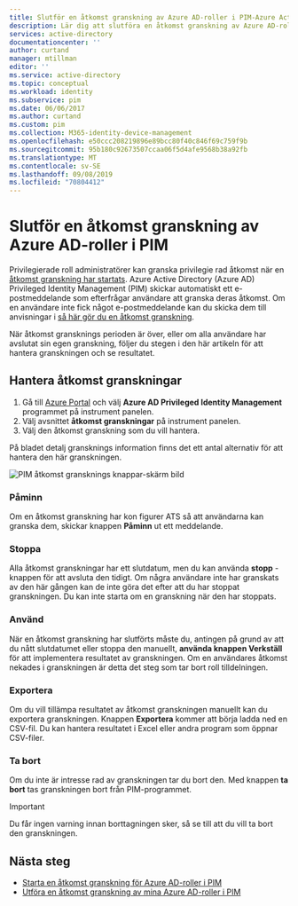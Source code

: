 ```yaml
---
title: Slutför en åtkomst granskning av Azure AD-roller i PIM-Azure Active Directory | Microsoft Docs
description: Lär dig att slutföra en åtkomst granskning av Azure AD-roller i Azure AD Privileged Identity Management (PIM) och visa resultatet
services: active-directory
documentationcenter: ''
author: curtand
manager: mtillman
editor: ''
ms.service: active-directory
ms.topic: conceptual
ms.workload: identity
ms.subservice: pim
ms.date: 06/06/2017
ms.author: curtand
ms.custom: pim
ms.collection: M365-identity-device-management
ms.openlocfilehash: e50ccc208219896e89bcc80f40c846f69c759f9b
ms.sourcegitcommit: 95b180c92673507ccaa06f5d4afe9568b38a92fb
ms.translationtype: MT
ms.contentlocale: sv-SE
ms.lasthandoff: 09/08/2019
ms.locfileid: "70804412"
---
```

# <a name="complete-an-access-review-of-azure-ad-roles-in-pim"></a>Slutför en åtkomst granskning av Azure AD-roller i PIM
Privilegierade roll administratörer kan granska privilegie rad åtkomst när en [åtkomst granskning har startats](pim-how-to-start-security-review.md). Azure Active Directory (Azure AD) Privileged Identity Management (PIM) skickar automatiskt ett e-postmeddelande som efterfrågar användare att granska deras åtkomst. Om en användare inte fick något e-postmeddelande kan du skicka dem till anvisningar i [så här gör du en åtkomst granskning](pim-how-to-perform-security-review.md).

När åtkomst gransknings perioden är över, eller om alla användare har avslutat sin egen granskning, följer du stegen i den här artikeln för att hantera granskningen och se resultatet.

## <a name="manage-access-reviews"></a>Hantera åtkomst granskningar
1. Gå till [Azure Portal](https://portal.azure.com/) och välj **Azure AD Privileged Identity Management** programmet på instrument panelen.
2. Välj avsnittet **åtkomst granskningar** på instrument panelen.
3. Välj den åtkomst granskning som du vill hantera.

På bladet detalj gransknings information finns det ett antal alternativ för att hantera den här granskningen.

![PIM åtkomst gransknings knappar-skärm bild](./media/pim-how-to-complete-review/review-buttons.png)

### <a name="remind"></a>Påminn
Om en åtkomst granskning har kon figurer ATS så att användarna kan granska dem, skickar knappen **Påminn** ut ett meddelande. 

### <a name="stop"></a>Stoppa
Alla åtkomst granskningar har ett slutdatum, men du kan använda **stopp** -knappen för att avsluta den tidigt. Om några användare inte har granskats av den här gången kan de inte göra det efter att du har stoppat granskningen. Du kan inte starta om en granskning när den har stoppats.

### <a name="apply"></a>Använd
När en åtkomst granskning har slutförts måste du, antingen på grund av att du nått slutdatumet eller stoppa den manuellt, **använda knappen Verkställ** för att implementera resultatet av granskningen. Om en användares åtkomst nekades i granskningen är detta det steg som tar bort roll tilldelningen.  

### <a name="export"></a>Exportera
Om du vill tillämpa resultatet av åtkomst granskningen manuellt kan du exportera granskningen. Knappen **Exportera** kommer att börja ladda ned en CSV-fil. Du kan hantera resultatet i Excel eller andra program som öppnar CSV-filer.

### <a name="delete"></a>Ta bort
Om du inte är intresse rad av granskningen tar du bort den. Med knappen **ta bort** tas granskningen bort från PIM-programmet.

> [!IMPORTANT]
> Du får ingen varning innan borttagningen sker, så se till att du vill ta bort den granskningen. 

## <a name="next-steps"></a>Nästa steg

- [Starta en åtkomst granskning för Azure AD-roller i PIM](pim-how-to-start-security-review.md)
- [Utföra en åtkomst granskning av mina Azure AD-roller i PIM](pim-how-to-perform-security-review.md)
